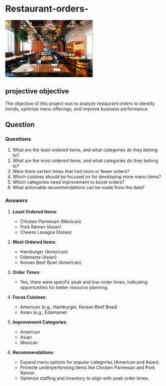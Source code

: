 # Restaurant-orders-

![image](https://github.com/Abdulrasheed055/Restaurant-orders-/blob/main/images.jpg)

## projective objective
The objective of this project was to analyze restaurant orders to identify trends, optimize menu offerings, and improve business performance.
## Question
### **Questions**  
1. What are the least ordered items, and what categories do they belong to?  
2. What are the most ordered items, and what categories do they belong to?  
3. Were there certain times that had more or fewer orders?  
4. Which cuisines should be focused on for developing more menu items?  
5. Which categories need improvement to boost orders?  
6. What actionable recommendations can be made from the data?  

### **Answers**  
1. **Least Ordered Items**:  
   - Chicken Parmesan (Mexican)  
   - Pork Ramen (Asian)  
   - Cheese Lasagna (Italian)  

2. **Most Ordered Items**:  
   - Hamburger (American)  
   - Edamame (Asian)  
   - Korean Beef Bowl (American)  

3. **Order Times**:  
   - Yes, there were specific peak and low-order times, indicating opportunities for better resource planning.  

4. **Focus Cuisines**:  
   - American (e.g., Hamburger, Korean Beef Bowl)  
   - Asian (e.g., Edamame)  

5. **Improvement Categories**:  
   - American  
   - Asian  
   - Mexican  

6. **Recommendations**:  
   - Expand menu options for popular categories (American and Asian).  
   - Promote underperforming items like Chicken Parmesan and Pork Ramen.  
   - Optimize staffing and inventory to align with peak order times.  
